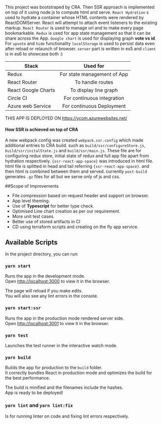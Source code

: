 This project was bootstraped by CRA. Then SSR approach is implemented on top of it
using node js to compute html and serve.
`React Hydration`  s used to hydrate a container whose HTML contents were rendered by ReactDOMServer.
 React will attempt to attach event listeners to the existing markup.
 `React Router` is used to manage url and to make every page bookmarkable.
 `Redux` is used for app state management so that it can be share across the App.
 `Google chart` is used for displaying graph **vote vs id**.
 For `upvote` and `hide` functionality `localStorage` is used to persist data even after
 reload or relaunch of browser.
 `server` part is written in es5 and `client` is in es6 to showcase both :)




| Stack        | Used for           | 
| ------------- |:-------------:| 
| Redux         | For state management of App      | 
| React Router  |  To handle routes      | 
| React Google Charts        |  To display line graph     | 
| Circle CI        |  For continuous integration     | 
| Azure web Service        |  For continuous Deployment     |

THIS APP IS DEPLOYED ON
https://ycom.azurewebsites.net/
 

#### How SSR is achieved on top of CRA

A new webpack config was created `webpack.ssr.config` which made additional entries to
CRA build. such as `build/ssr/configureStore.js`, `build/ssr/initalState.js`
 and `build/ssr/main.js`.
These file are for configuring redux store, initial state of redux and full app file apart
from hydration respectively. `{ssr-react-app-space}` was introduced in html file.
html file is splitted in head and tail referring `{ssr-react-app-space}`. and then html
is combined between them and served. currently `post-build` generates `.gz` files for
all but we serve only of js and css.

##Scope of Improvements
* File compression based on request header and support on browser.
* App level theming.
* Use of **Typescript** for better type check.
* Optimised Line chart creation as per our requirement. 
* More unit test cases.
* Better use of stored artifacts in CI
* CD using terraform scripts and creating on the fly app service. 

## Available Scripts

In the project directory, you can run:

### `yarn start`

Runs the app in the development mode.<br />
Open [http://localhost:3000](http://localhost:3000) to view it in the browser.

The page will reload if you make edits.<br />
You will also see any lint errors in the console.

### `yarn start:ssr`

Runs the app in the production mode rendered server side.<br />
Open [http://localhost:3001](http://localhost:3001) to view it in the browser.


### `yarn test`

Launches the test runner in the interactive watch mode.<br />


### `yarn build`

Builds the app for production to the `build` folder.<br />
It correctly bundles React in production mode and optimizes the build for the best performance.

The build is minified and the filenames include the hashes.<br />
App is ready to be deployed!

### `yarn lint` and `yarn lint:fix`

Is for running linter on code and fixing lint errors respectively.


